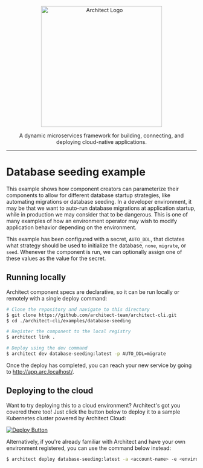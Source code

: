 <p align="center">
  <a href="//architect.io" target="blank"><img src="https://docs.architect.io/img/logo.svg" width="320" alt="Architect Logo" /></a>
</p>

<p align="center">
  A dynamic microservices framework for building, connecting, and deploying cloud-native applications.
</p>

---

# Database seeding example

This example shows how component creators can parameterize their components to allow for different database startup strategies, like automating migrations or database seeding. In a developer environment, it may be that we want to auto-run database migrations at application startup, while in production we may consider that to be dangerous. This is one of many examples of how an environment operator may wish to modify application behavior depending on the environment.

This example has been configured with a secret, `AUTO_DDL`, that dictates what strategy should be used to initialize the database, `none`, `migrate`, or `seed`. Whenever the component is run, we can optionally assign one of these values as the value for the secret.

## Running locally

Architect component specs are declarative, so it can be run locally or remotely with a single deploy command:

```sh
# Clone the repository and navigate to this directory
$ git clone https://github.com/architect-team/architect-cli.git
$ cd ./architect-cli/examples/database-seeding

# Register the component to the local registry
$ architect link .

# Deploy using the dev command
$ architect dev database-seeding:latest -p AUTO_DDL=migrate
```

Once the deploy has completed, you can reach your new service by going to http://app.arc.localhost/.

## Deploying to the cloud

Want to try deploying this to a cloud environment? Architect's got you covered there too! Just click the button below to deploy it to a sample Kubernetes cluster powered by Architect Cloud:

[![Deploy Button](https://docs.architect.io/deploy-button.svg)](https://cloud.architect.io/examples/components/database-seeding/deploy?tag=latest&interface=main%3Amain&secret=AUTO_DDL%3Dmigrate)

Alternatively, if you're already familiar with Architect and have your own environment registered, you can use the command below instead:

```sh
$ architect deploy database-seeding:latest -a <account-name> -e <environment-name> -p AUTO_DDL=migrate
```

